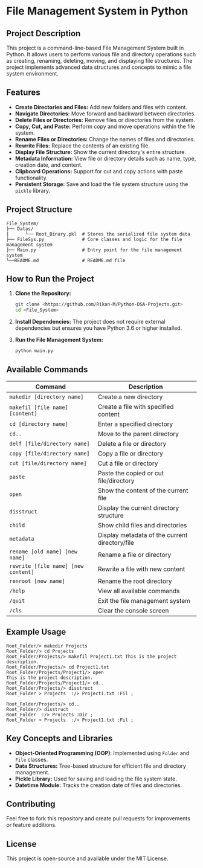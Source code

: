 # File Management System in Python

## Project Description
This project is a command-line-based File Management System built in Python. It allows users to perform various file and directory operations such as creating, renaming, deleting, moving, and displaying file structures. The project implements advanced data structures and concepts to mimic a file system environment.

## Features
- **Create Directories and Files:** Add new folders and files with content.
- **Navigate Directories:** Move forward and backward between directories.
- **Delete Files or Directories:** Remove files or directories from the system.
- **Copy, Cut, and Paste:** Perform copy and move operations within the file system.
- **Rename Files or Directories:** Change the names of files and directories.
- **Rewrite Files:** Replace the contents of an existing file.
- **Display File Structure:** Show the current directory's entire structure.
- **Metadata Information:** View file or directory details such as name, type, creation date, and content.
- **Clipboard Operations:** Support for cut and copy actions with paste functionality.
- **Persistent Storage:** Save and load the file system structure using the `pickle` library.

## Project Structure
```
File_System/
├── Datas/
|      └── Root_Binary.pkl  # Stores the serialized file system data
├── FileSys.py              # Core classes and logic for the file management system
├── Main.py                 # Entry point for the file management system
└──README.md                # README.md file
```

## How to Run the Project
1. **Clone the Repository:**
   ```bash
   git clone <https://github.com/Rikan-M/Python-DSA-Projects.git>
   cd <File_System>
   ```

2. **Install Dependencies:**
   The project does not require external dependencies but ensures you have Python 3.6 or higher installed.

3. **Run the File Management System:**
   ```bash
   python main.py
   ```

## Available Commands
| Command                             | Description                                      |
|-------------------------------------|--------------------------------------------------|
| `makedir [directory name]`          | Create a new directory                           |
| `makefil [file name] [content]`     | Create a file with specified content             |
| `cd [directory name]`               | Enter a specified directory                      |
| `cd..`                              | Move to the parent directory                     |
| `delf [file/directory name]`        | Delete a file or directory                       |
| `copy [file/directory name]`        | Copy a file or directory                         |
| `cut [file/directory name]`         | Cut a file or directory                          |
| `paste`                             | Paste the copied or cut file/directory           |
| `open`                              | Show the content of the current file             |
| `disstruct`                         | Display the current directory structure          |
| `child`                             | Show child files and directories                 |
| `metadata`                          | Display metadata of the current directory/file   |
| `rename [old name] [new name]`      | Rename a file or directory                       |
| `rewrite [file name] [new content]` | Rewrite a file with new content                  |
| `renroot [new name]`                | Rename the root directory                        |
| `/help`                             | View all available commands                      |
| `/quit`                             | Exit the file management system                  |
| `/cls`                              | Clear the console screen                         |

## Example Usage
```
Root_Folder/> makedir Projects
Root_Folder/> cd Projects
Root_Folder/Projects/> makefil Project1.txt This is the project description.
Root_Folder/Projects/> cd Project1.txt
Root_Folder/Projects/Project1/> open
This is the project description.
Root_Folder/Projects/Project1/> cd..
Root_Folder/Projects/> disstruct
Root_Folder > Projects  :/> Project1.txt :Fil ;

Root_Folder/Projects/> cd..
Root_Folder/> disstruct
Root_Folder  :/> Projects :Dir ;
Root_Folder > Projects  :/> Project1.txt :Fil ;

```

## Key Concepts and Libraries
- **Object-Oriented Programming (OOP)**: Implemented using `Folder` and `File` classes.
- **Data Structures:** Tree-based structure for efficient file and directory management.
- **Pickle Library:** Used for saving and loading the file system state.
- **Datetime Module:** Tracks the creation date of files and directories.

## Contributing
Feel free to fork this repository and create pull requests for improvements or feature additions.

## License
This project is open-source and available under the MIT License.

